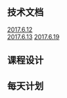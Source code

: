 
## 技术文档
[2017.6.12](./linux-introduction.md)  
[2017.6.13](./vim.md)
[2017.6.19](./atom.md)


## 课程设计



## 每天计划

